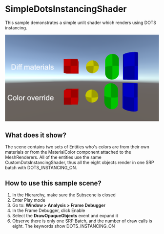 # SimpleDotsInstancingShader

This sample demonstrates a simple unlit shader which renders using DOTS instancing.

<img src="../../../READMEimages/SimpleDotsInstancingShader.PNG" width="600">

## What does it show?

The scene contains two sets of Entities who's colors are from their own materials or from the MaterialColor component attached to the MeshRenderers. All of the entities use the same CustomDotsInstancingShader, thus all the eight objects render in one SRP batch with DOTS_INSTANCING_ON.

## How to use this sample scene?

1. In the Hierarchy, make sure the Subscene is closed
2. Enter Play mode
3. Go to: **Window > Analysis > Frame Debugger**
4. In the Frame Debugger, click Enable
5. Select the **DrawOpaqueObjects** event and expand it 
6. Observe there is only one SRP Batch, and the number of draw calls is eight. The keywords show DOTS_INSTANCING_ON